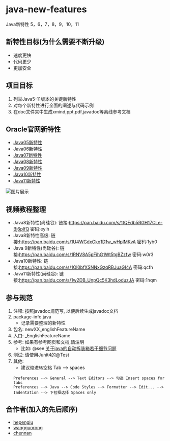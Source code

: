 # java-new-features
Java新特性 5，6，7，8，9，10，11

## 新特性目标(为什么需要不断升级)
- 速度更快
- 代码更少
- 更加安全

## 项目目标
1. 列举Java5-11版本的关键新特性
2. 对每个新特性进行全面的阐述与代码示例
3. 在doc文件夹中生成xmind,ppt,pdf,javadoc等离线参考文档

## Oracle官网新特性
- [Java05新特性](https://docs.oracle.com/javase/1.5.0/docs/relnotes/features.html)
- [Java06新特性](https://www.oracle.com/technetwork/java/javase/features-141434.html)
- [Java07新特性](https://www.oracle.com/technetwork/java/javase/jdk7-relnotes-418459.html)
- [Java08新特性](https://www.oracle.com/technetwork/java/javase/8-whats-new-2157071.html)
- [Java09新特性](https://docs.oracle.com/javase/9/whatsnew/toc.htm#JSNEW-GUID-C23AFD78-C777-460B-8ACE-58BE5EA681F6)
- [Java10新特性](https://www.oracle.com/technetwork/java/javase/10-relnote-issues-4108729.html#NewFeature)
- [Java11新特性](https://www.oracle.com/technetwork/java/javase/11-relnote-issues-5012449.html#NewFeature)

![图片展示](https://github.com/hepengju/java-new-features/blob/master/src/main/resources/Java%E6%96%B0%E7%89%B9%E6%80%A7.png)

## 视频教程整理
- Java8新特性(尚硅谷): 链接:https://pan.baidu.com/s/1tQEdb5RGH17CLe-Bj6plfQ  密码:eylh
- Java8新特性高级: 链接:https://pan.baidu.com/s/1U4WGdxGkq1D1w_wHplMKvA  密码:1yb0
- Java 9新特性(尚硅谷): 链接:https://pan.baidu.com/s/1RNV8A5pFihG1Wt5tgBZzfw  密码:w0r3
- Java10新特性: 链接:https://pan.baidu.com/s/1Ol0bfXSNNxGzqRBJuaGI4A  密码:qcfh
- Java11新特性(尚硅谷): 链接:https://pan.baidu.com/s/1w2DB_UnpQc5K3hdLoduzJA  密码:1hqm 

## 参与规范
1. 注释: 按照javadoc规范写, 以便后续生成javadoc文档
1. package-info.java
    * 记录需要整理的新特性
1. 包名: newXX_englishFeatureName
1. 入口: _EnglishFeatureName
1. 参考: 如果有参考网页和文档,请注明
    * 比如: @see <a href="https://www.cnblogs.com/qcblog/p/7670159.html">关于java的自动拆装箱若干细节问题</a>
1. 测试: 请使用Junit4的@Test
1. 其他:
    * 建议缩进转空格 Tab --> spaces 
    ```
    Preferences --> General --> Text Editors --> 勾选 Insert spaces for tabs
    Preferences --> Java --> Code Styles --> Formatter --> Edit... --> Indentation --> 下拉框选择 Spaces only
    ```
 
## 合作者(加入的先后顺序)
- [hepengju](https://github.com/hepengju)
- [wangguorong](https://github.com/dalianpai)
- [chennan](https://github.com/949035443)